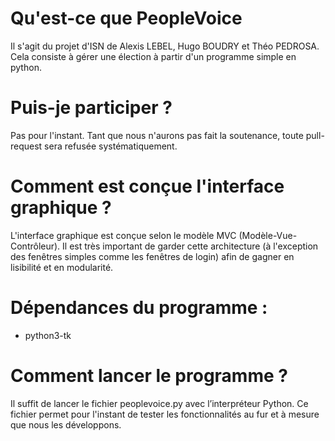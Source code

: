 # Qu'est-ce que PeopleVoice
Il s'agit du projet d'ISN de Alexis LEBEL, Hugo BOUDRY et Théo PEDROSA. Cela consiste à gérer une élection à partir d'un programme simple en python.

# Puis-je participer ?
Pas pour l'instant. Tant que nous n'aurons pas fait la soutenance, toute pull-request sera refusée systématiquement.

# Comment est conçue l'interface graphique ?
L'interface graphique est conçue selon le modèle MVC (Modèle-Vue-Contrôleur).
Il est très important de garder cette architecture
(à l'exception des fenêtres simples comme les fenêtres de login)
afin de gagner en lisibilité et en modularité.

# Dépendances du programme :
- python3-tk

# Comment lancer le programme ?
Il suffit de lancer le fichier peoplevoice.py avec l’interpréteur Python. Ce
fichier permet pour l'instant de tester les fonctionnalités au fur et à mesure
que nous les développons.

